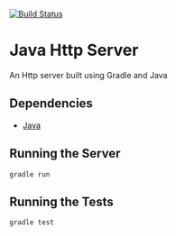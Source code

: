 [![Build Status](https://travis-ci.org/NicoleCarpenter/JavaHttpServer.svg?branch=master)](https://travis-ci.org/NicoleCarpenter/JavaHttpServer)

# Java Http Server

An Http server built using Gradle and Java

## Dependencies

* [Java](https://java.com/en/download/)

## Running the Server

```
gradle run
```

## Running the Tests

```
gradle test
```